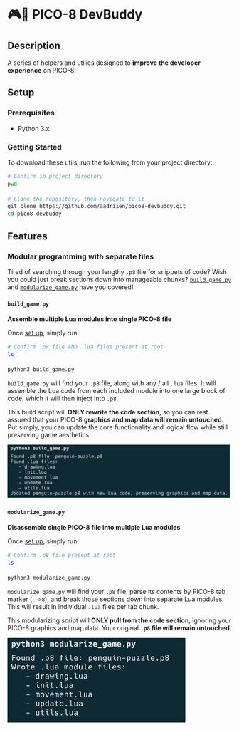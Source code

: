 # 🎮👾 PICO-8 DevBuddy

## Description

A series of helpers and utilies designed to **improve the developer experience** on PICO-8!


## Setup

### Prerequisites

- Python 3.x

### Getting Started
To download these utils, run the following from your project directory:

```sh
# Confirm in project directory
pwd

# Clone the repository, then navigate to it
git clone https://github.com/aadriien/pico8-devbuddy.git
cd pico8-devbuddy
```


## Features

### Modular programming with separate files
Tired of searching through your lengthy `.p8` file for snippets of code? Wish you could just break sections down into manageable chunks? [`build_game.py`](#build_gamepy) and [`modularize_game.py`](#modularize_gamepy) have you covered!


#### `build_game.py` 
**Assemble multiple Lua modules into single PICO-8 file**

Once [set up](#setup), simply run:

```sh
# Confirm .p8 file AND .lua files present at root
ls

python3 build_game.py
```

`build_game.py` will find your `.p8` file, along with any / all `.lua` files. It will assemble the Lua code from each included module into one large block of code, which it will then inject into `.p8`. 

This build script will **ONLY rewrite the code section**, so you can rest assured that your PICO-8 **graphics and map data will remain untouched**. Put simply, you can update the core functionality and logical flow while still preserving game aesthetics.  

<img src="build_game.png" alt="build_game helper util" width="500"/>


#### `modularize_game.py`
**Disassemble single PICO-8 file into multiple Lua modules**

Once [set up](#setup), simply run:

```sh
# Confirm .p8 file present at root
ls

python3 modularize_game.py
```

`modularize_game.py` will find your `.p8` file, parse its contents by PICO-8 tab marker (`-->8`), and break those sections down into separate Lua modules. This will result in individual `.lua` files per tab chunk. 

This modularizing script will **ONLY pull from the code section**, ignoring your PICO-8 graphics and map data. Your original **`.p8` file will remain untouched**. 

<img src="modularize_game.png" alt="modularize_game helper util" width="400"/>


